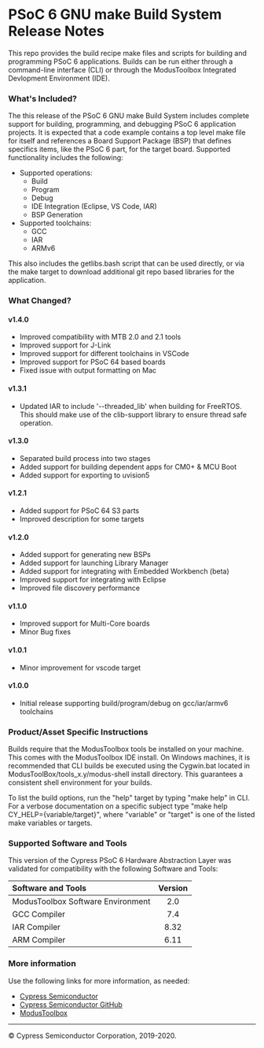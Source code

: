# PSoC 6 GNU make Build System Release Notes
This repo provides the build recipe make files and scripts for building and programming PSoC 6 applications. Builds can be run either through a command-line interface (CLI) or through the ModusToolbox Integrated Devlopment Environment (IDE).

### What's Included?
The this release of the PSoC 6 GNU make Build System includes complete support for building, programming, and debugging PSoC 6 application projects. It is expected that a code example contains a top level make file for itself and references a Board Support Package (BSP) that defines specifics items, like the PSoC 6 part, for the target board. Supported functionality includes the following:
* Supported operations:
    * Build
    * Program
    * Debug
    * IDE Integration (Eclipse, VS Code, IAR)
    * BSP Generation
* Supported toolchains:
    * GCC
    * IAR
    * ARMv6

This also includes the getlibs.bash script that can be used directly, or via the make target to download additional git repo based libraries for the application.

### What Changed?
#### v1.4.0
* Improved compatibility with MTB 2.0 and 2.1 tools
* Improved support for J-Link
* Improved support for different toolchains in VSCode
* Improved support for PSoC 64 based boards
* Fixed issue with output formatting on Mac
#### v1.3.1
* Updated IAR to include '--threaded_lib' when building for FreeRTOS. This should make use of the clib-support library to ensure thread safe operation.
#### v1.3.0
* Separated build process into two stages
* Added support for building dependent apps for CM0+ & MCU Boot
* Added support for exporting to uvision5
#### v1.2.1
* Added support for PSoC 64 S3 parts
* Improved description for some targets
#### v1.2.0
* Added support for generating new BSPs
* Added support for launching Library Manager
* Added support for integrating with Embedded Workbench (beta)
* Improved support for integrating with Eclipse
* Improved file discovery performance
#### v1.1.0
* Improved support for Multi-Core boards
* Minor Bug fixes
#### v1.0.1
* Minor improvement for vscode target
#### v1.0.0
* Initial release supporting build/program/debug on gcc/iar/armv6 toolchains

### Product/Asset Specific Instructions
Builds require that the ModusToolbox tools be installed on your machine. This comes with the ModusToolbox IDE install. On Windows machines, it is recommended that CLI builds be executed using the Cygwin.bat located in ModusToolBox/tools_x.y/modus-shell install directory. This guarantees a consistent shell environment for your builds.

To list the build options, run the "help" target by typing "make help" in CLI. For a verbose documentation on a specific subject type "make help CY_HELP={variable/target}", where "variable" or "target" is one of the listed make variables or targets.

### Supported Software and Tools
This version of the Cypress PSoC 6 Hardware Abstraction Layer was validated for compatibility with the following Software and Tools:

| Software and Tools                        | Version |
| :---                                      | :----:  |
| ModusToolbox Software Environment         | 2.0     |
| GCC Compiler                              | 7.4     |
| IAR Compiler                              | 8.32    |
| ARM Compiler                              | 6.11    |

### More information
Use the following links for more information, as needed:
* [Cypress Semiconductor](http://www.cypress.com)
* [Cypress Semiconductor GitHub](https://github.com/cypresssemiconductorco)
* [ModusToolbox](https://www.cypress.com/products/modustoolbox-software-environment)

---
© Cypress Semiconductor Corporation, 2019-2020.